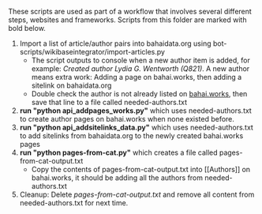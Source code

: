 These scripts are used as part of a workflow that involves several different steps, websites and frameworks. Scripts from this folder are marked with bold below.

1. Import a list of article/author pairs into bahaidata.org using bot-scripts/wikibaseintegrator/import-articles.py
   - The script outputs to console when a new author item is added, for example: *Created author Lydia G. Wentworth (Q821)*. A new author means extra work: Adding a page on bahai.works, then adding a sitelink on bahaidata.org
   - Double check the author is not already listed on [bahai.works](https://bahai.works/Authors), then save that line to a file called needed-authors.txt
2. **run "python api_addpages_works.py"** which uses needed-authors.txt to create author pages on bahai.works when none existed before.
3. **run "python api_addsitelinks_data.py"** which uses needed-authors.txt to add sitelinks from bahaidata.org to the newly created bahai.works pages
4. **run "python pages-from-cat.py"** which creates a file called pages-from-cat-output.txt
   - Copy the contents of pages-from-cat-output.txt into [[Authors]] on bahai.works, it should be adding all the authors from needed-authors.txt
5. Cleanup: Delete *pages-from-cat-output.txt* and remove all content from needed-authors.txt for next time.
